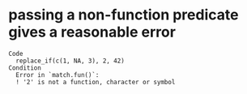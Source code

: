 # passing a non-function predicate gives a reasonable error

    Code
      replace_if(c(1, NA, 3), 2, 42)
    Condition
      Error in `match.fun()`:
      ! '2' is not a function, character or symbol

